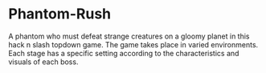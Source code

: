# Phantom-Rush
A phantom who must defeat strange creatures on a gloomy planet in this hack n slash topdown game. The game takes place in varied environments. Each stage has a specific setting according to the characteristics and visuals of each boss.
